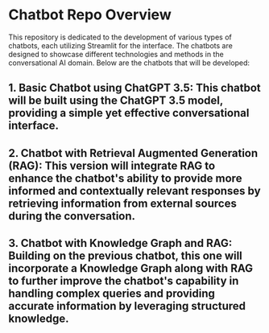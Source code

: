 # Chatbot Repo Overview
This repository is dedicated to the development of various types of chatbots, each utilizing Streamlit for the interface. The chatbots are designed to showcase different technologies and methods in the conversational AI domain. Below are the chatbots that will be developed:

## 1. Basic Chatbot using ChatGPT 3.5: This chatbot will be built using the ChatGPT 3.5 model, providing a simple yet effective conversational interface.
## 2. Chatbot with Retrieval Augmented Generation (RAG): This version will integrate RAG to enhance the chatbot's ability to provide more informed and contextually relevant responses by retrieving information from external sources during the conversation.
## 3. Chatbot with Knowledge Graph and RAG: Building on the previous chatbot, this one will incorporate a Knowledge Graph along with RAG to further improve the chatbot's capability in handling complex queries and providing accurate information by leveraging structured knowledge.
